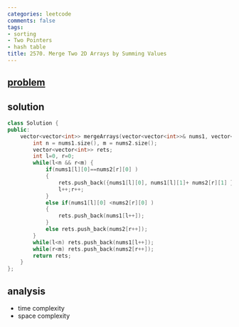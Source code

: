 ```yaml
---
categories: leetcode
comments: false
tags:
- sorting
- Two Pointers
- hash table
title: 2570. Merge Two 2D Arrays by Summing Values
---
```


## [problem](https://leetcode.com/problems/merge-two-2d-arrays-by-summing-values/description/)
## solution

```c++
class Solution {
public:
    vector<vector<int>> mergeArrays(vector<vector<int>>& nums1, vector<vector<int>>& nums2) {
        int n = nums1.size(), m = nums2.size();
        vector<vector<int>> rets;
        int l=0, r=0;
        while(l<n && r<m) {
            if(nums1[l][0]==nums2[r][0] )
            {
                rets.push_back({nums1[l][0], nums1[l][1]+ nums2[r][1] });
                l++;r++;
            }
            else if(nums1[l][0] <nums2[r][0] )
            {
                rets.push_back(nums1[l++]);
            }
            else rets.push_back(nums2[r++]);   
        }
        while(l<n) rets.push_back(nums1[l++]);   
        while(r<m) rets.push_back(nums2[r++]);   
        return rets;
    }
};
```

## analysis
- time complexity 
- space complexity